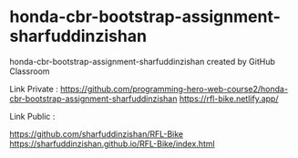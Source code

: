 # honda-cbr-bootstrap-assignment-sharfuddinzishan
honda-cbr-bootstrap-assignment-sharfuddinzishan created by GitHub Classroom

Link Private :
https://github.com/programming-hero-web-course2/honda-cbr-bootstrap-assignment-sharfuddinzishan
https://rfl-bike.netlify.app/

Link Public :

https://github.com/sharfuddinzishan/RFL-Bike
https://sharfuddinzishan.github.io/RFL-Bike/index.html
